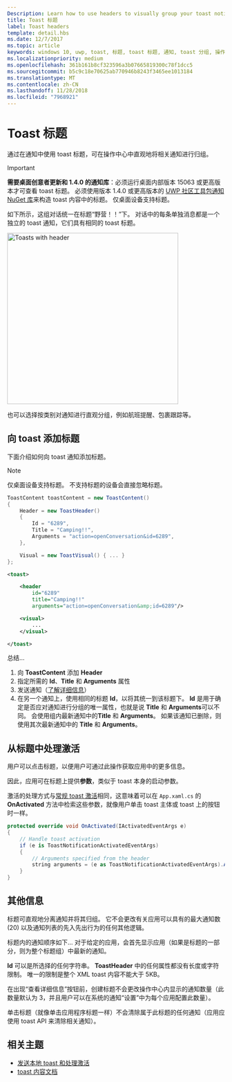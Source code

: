 ```yaml
---
Description: Learn how to use headers to visually group your toast notifications in Action Center.
title: Toast 标题
label: Toast headers
template: detail.hbs
ms.date: 12/7/2017
ms.topic: article
keywords: windows 10, uwp, toast, 标题, toast 标题, 通知, toast 分组, 操作中心
ms.localizationpriority: medium
ms.openlocfilehash: 361b161b8cf323596a3b07665819300c78f1dcc5
ms.sourcegitcommit: b5c9c18e70625ab770946b8243f3465ee1013184
ms.translationtype: MT
ms.contentlocale: zh-CN
ms.lasthandoff: 11/28/2018
ms.locfileid: "7968921"
---
```

# <a name="toast-headers"></a>Toast 标题

通过在通知中使用 toast 标题，可在操作中心中直观地将相关通知进行归组。

> [!IMPORTANT]
> **需要桌面创意者更新和 1.4.0 的通知库**：必须运行桌面内部版本 15063 或更高版本才可查看 toast 标题。 必须使用版本 1.4.0 或更高版本的 [UWP 社区工具包通知 NuGet 库](https://www.nuget.org/packages/Microsoft.Toolkit.Uwp.Notifications/)来构造 toast 内容中的标题。 仅桌面设备支持标题。

如下所示，这组对话统一在标题“野营！！”下。 对话中的每条单独消息都是一个独立的 toast 通知，它们具有相同的 toast 标题。

<img alt="Toasts with header" src="images/toast-headers-action-center.png" width="396"/>

也可以选择按类别对通知进行直观分组，例如航班提醒、包裹跟踪等。

## <a name="add-a-header-to-a-toast"></a>向 toast 添加标题

下面介绍如何向 toast 通知添加标题。

> [!NOTE]
> 仅桌面设备支持标题。 不支持标题的设备会直接忽略标题。

```csharp
ToastContent toastContent = new ToastContent()
{
    Header = new ToastHeader()
    {
        Id = "6289",
        Title = "Camping!!",
        Arguments = "action=openConversation&id=6289",
    },

    Visual = new ToastVisual() { ... }
};
```

```xml
<toast>

    <header
        id="6289"
        title="Camping!!"
        arguments="action=openConversation&amp;id=6289"/>

    <visual>
        ...
    </visual>

</toast>
```

总结...

1. 向 **ToastContent** 添加 **Header**
2. 指定所需的 **Id**、**Title** 和 **Arguments** 属性
3. 发送通知（[了解详细信息](send-local-toast.md)）
4. 在另一个通知上，使用相同的标题 **Id**，以将其统一到该标题下。 **Id** 是用于确定是否应对通知进行分组的唯一属性，也就是说 **Title** 和 **Arguments**可以不同。 会使用组内最新通知中的**Title** 和 **Arguments**。 如果该通知已删除，则使用其次最新通知中的 **Title** 和 **Arguments**。


## <a name="handle-activation-from-a-header"></a>从标题中处理激活

用户可以点击标题，以便用户可通过此操作获取应用中的更多信息。

因此，应用可在标题上提供**参数**，类似于 toast 本身的启动参数。

激活的处理方式与[常规 toast 激活](send-local-toast.md#handling-activation-1)相同，这意味着可以在 `App.xaml.cs` 的 **OnActivated** 方法中检索这些参数，就像用户单击 toast 主体或 toast 上的按钮时一样。

```csharp
protected override void OnActivated(IActivatedEventArgs e)
{
    // Handle toast activation
    if (e is ToastNotificationActivatedEventArgs)
    {
        // Arguments specified from the header
        string arguments = (e as ToastNotificationActivatedEventArgs).Argument;
    }
}
```


## <a name="additional-info"></a>其他信息

标题可直观地分离通知并将其归组。 它不会更改有关应用可以具有的最大通知数 (20) 以及通知列表的先入先出行为的任何其他逻辑。

标题内的通知顺序如下... 对于给定的应用，会首先显示应用（如果是标题的一部分，则为整个标题组）中最新的通知。

**Id** 可以是所选择的任何字符串。 **ToastHeader** 中的任何属性都没有长度或字符限制。 唯一的限制是整个 XML toast 内容不能大于 5KB。

在出现“查看详细信息”按钮前，创建标题不会更改操作中心内显示的通知数量（此数量默认为 3，并且用户可以在系统的通知“设置”中为每个应用配置此数量）。

单击标题（就像单击应用程序标题一样）不会清除属于此标题的任何通知（应用应使用 toast API 来清除相关通知）。


## <a name="related-topics"></a>相关主题

- [发送本地 toast 和处理激活](send-local-toast.md)
- [toast 内容文档](adaptive-interactive-toasts.md)